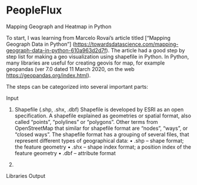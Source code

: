 # PeopleFlux
Mapping Geograph and Heatmap in Python

To start, I was learning from Marcelo Rovai’s article titled [“Mapping Geograph Data in Python”] (https://towardsdatascience.com/mapping-geograph-data-in-python-610a963d2d7f). The article had a good step by step list for making a geo visualization using shapefile in Python. In Python, many libraries are useful for creating geovis for map, for example geopandas (ver 7.0 dated 11 March 2020, on the web https://geopandas.org/index.html).

The steps can be categorized into several important parts:

Input

1.	Shapefile (.shp, .shx, .dbf) 
Shapefile is developed by ESRI as an open specification. A shapefile explained as geometries or spatial format, also called “points”, “polylines” or “polygons”. Other terms from OpenStreetMap that similar for shapefile format are “nodes”, “ways”, or “closed ways”.
The shapefile format has a grouping of several files, that represent different types of geographical data:
•	.shp – shape format; the feature geometry
•	.shx – shape index format; a position index of the feature geometry
•	.dbf – attribute format

2.	
Libraries
Output
